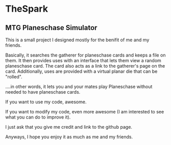 TheSpark
========

MTG Planeschase Simulator
-------------------------------------------

This is a small project I designed mostly for the benifit of me and my friends.

Basically, it searches the gatherer for planeschase cards and keeps a file on them. It then provides uses with an interface that lets them view a random planeschase card.  The card also acts as a link to the gatherer's page on the card.  Additionally, uses are provided with a virtual planar die that can be "rolled".

....in other words, it lets you and your mates play Planeschase without needed to have planeschase cards.

If you want to use my code, awesome.

If you want to modify my code, even more awesome (I am interested to see what you can do to improve it).

I just ask that you give me credit and link to the github page.

Anyways, I hope you enjoy it as much as me and my friends.
